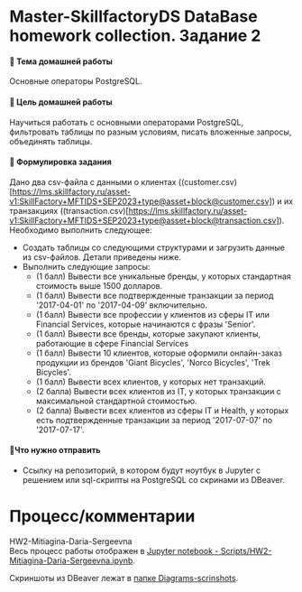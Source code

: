 # Master-SkillfactoryDS DataBase homework collection. Задание 2

#### 🌟 Тема домашней работы
Основные операторы PostgreSQL.
#### 🌟 Цель домашней работы
Научиться работать с основными операторами PostgreSQL, фильтровать таблицы по разным условиям, писать вложенные запросы, объединять таблицы.
#### 🌟 Формулировка задания
Дано два csv-файла с данными о клиентах ((customer.csv)[https://lms.skillfactory.ru/asset-v1:SkillFactory+MFTIDS+SEP2023+type@asset+block@customer.csv]) и их транзакциях ((transaction.csv)[https://lms.skillfactory.ru/asset-v1:SkillFactory+MFTIDS+SEP2023+type@asset+block@transaction.csv]).
Необходимо выполнить следующее:
- Создать таблицы со следующими структурами и загрузить данные из csv-файлов. Детали приведены ниже.
- Выполнить следующие запросы:
   - (1 балл) Вывести все уникальные бренды, у которых стандартная стоимость выше 1500 долларов.
   - (1 балл) Вывести все подтвержденные транзакции за период '2017-04-01' по '2017-04-09' включительно.
   - (1 балл) Вывести все профессии у клиентов из сферы IT или Financial Services, которые начинаются с фразы 'Senior'.
   - (1 балл) Вывести все бренды, которые закупают клиенты, работающие в сфере Financial Services
   - (1 балл) Вывести 10 клиентов, которые оформили онлайн-заказ продукции из брендов 'Giant Bicycles', 'Norco Bicycles', 'Trek Bicycles'.
   - (1 балл) Вывести всех клиентов, у которых нет транзакций.
   - (2 балла) Вывести всех клиентов из IT, у которых транзакции с максимальной стандартной стоимостью.
   - (2 балла) Вывести всех клиентов из сферы IT и Health, у которых есть подтвержденные транзакции за период '2017-07-07' по '2017-07-17'.
#### 🌟Что нужно отправить	
- Cсылку на репозиторий, в котором будут ноутбук в Jupyter с решением или sql-скрипты на PostgreSQL со скринами из DBeaver.

# Процесс/комментарии
HW2-Mitiagina-Daria-Sergeevna\
Весь процесс работы отображен в [Jupyter notebook - Scripts/HW2-Mitiagina-Daria-Sergeevna.ipynb](https://github.com/381706-1Mityagina/Master-SkillfactoryDS/tree/master/DataBase/HW2-Mitiagina-Daria-Sergeevna/Scripts/HW2-Mitiagina-Daria-Sergeevna.ipynb).

Скриншоты из DBeaver лежат в [папке Diagrams-scrinshots](https://github.com/381706-1Mityagina/Master-SkillfactoryDS/tree/master/DataBase/HW2-Mitiagina-Daria-Sergeevna/Diagrams-scrinshots).
